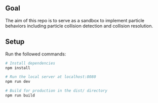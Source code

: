 ## Goal

The aim of this repo is to serve as a sandbox to implement particle behaviors including particle collision detection and collision resolution.

## Setup

Run the followed commands:

```bash
# Install dependencies
npm install

# Run the local server at localhost:8080
npm run dev

# Build for production in the dist/ directory
npm run build
```
